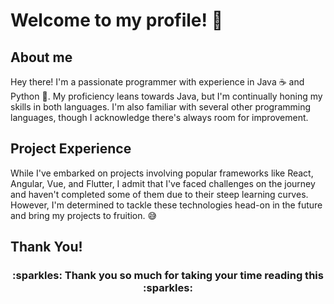 # Welcome to my profile! :wave:

## About me
Hey there! I'm a passionate programmer with experience in Java ☕ and Python 🐍. My proficiency leans towards Java, but I'm continually honing my skills in both languages. I'm also familiar with several other programming languages, though I acknowledge there's always room for improvement.

## Project Experience
While I've embarked on projects involving popular frameworks like React, Angular, Vue, and Flutter, I admit that I've faced challenges on the journey and haven't completed some of them due to their steep learning curves. However, I'm determined to tackle these technologies head-on in the future and bring my projects to fruition. 😅

## Thank You!
<h3 align="center">:sparkles: Thank you so much for taking your time reading this :sparkles:</h3>

